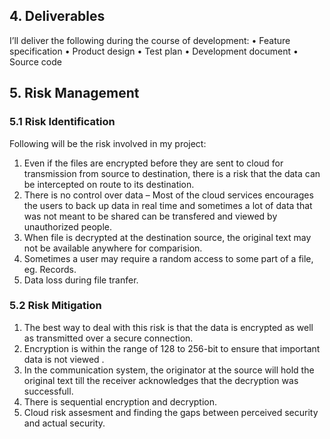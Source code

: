 ## 4. Deliverables

I’ll deliver the following during the course of development:
    • Feature specification
    • Product design
    • Test plan
    • Development document
    • Source code

## 5. Risk Management

### 5.1 Risk Identification

Following will be the risk involved in my project:

1. Even if the files are encrypted before they are sent to cloud for transmission from source to destination, there is a risk that the data can be intercepted on route to its destination.
2. There is no control over data – Most of the cloud services encourages the users to back up data in real time and sometimes a lot of data that was not meant to be shared can be transfered and viewed by unauthorized people.
3. When file is decrypted at the destination source, the original text may not be available anywhere for comparision.
4. Sometimes a user may require a random access to some part of a file, eg. Records.
5. Data loss during file tranfer.

### 5.2 Risk Mitigation

1. The best way to deal with this risk is that the data is encrypted as well as transmitted over a secure connection.
2. Encryption is within the range of 128 to 256-bit to ensure that important data is not viewed .
3. In the communication system, the originator at the source will hold the original text till the receiver acknowledges that the decryption was successfull.
4. There is sequential encryption and decryption.
5. Cloud risk assesment and finding the gaps between perceived security and actual security.
